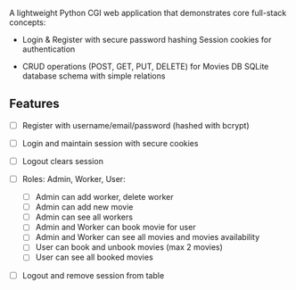 A lightweight Python CGI web application that demonstrates core full-stack concepts:


- Login & Register with secure password hashing
  Session cookies for authentication

- CRUD operations (POST, GET, PUT, DELETE) for Movies DB
SQLite database schema with simple relations

## Features
- [ ] Register with username/email/password (hashed with bcrypt)  
- [ ] Login and maintain session with secure cookies  
- [ ] Logout clears session
- [ ] Roles: Admin, Worker, User:
  - [ ] Admin can add worker, delete worker
  - [ ] Admin can add new movie
  - [ ] Admin can see all workers
  - [ ] Admin and Worker can book movie for user
  - [ ] Admin and Worker can see all movies and movies availability
  - [ ] User can book and unbook movies (max 2 movies)
  - [ ] User can see all booked movies
- [ ] Logout and remove session from table


